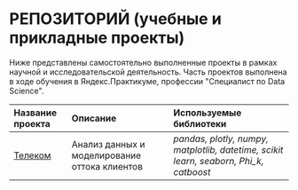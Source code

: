 # РЕПОЗИТОРИЙ (учебные и прикладные проекты)

Ниже представлены самостоятельно выполненные проекты в рамках научной и исследовательской деятельность. Часть проектов выполнена в ходе обучения в Яндекс.Практикуме, профессии "Специалист по Data Science". 

| Название проекта | Описание | Используемые библиотеки | 
| :---------------------- | :---------------------- | :---------------------- |
| [Телеком](telecom) | Анализ данных и моделирование оттока клиентов | *pandas, plotly, numpy, matplotlib, datetime, scikit learn, seaborn, Phi_k, catboost* |